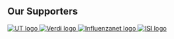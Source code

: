 <div class="row">
  <div class="col-12 d-flex justify-content-center">
    <h2>Our Supporters</h2>
  </div>
</div>
<div class="row mb-2">
  <a class="col-md-3 d-flex justify-content-center" href="https://ut.ee/ee" target="_blank">
    <img class="img-fluid" src="assets/images/tartu_logo_ee.png" alt="UT logo" title="UT" />
  </a>
  <a class="col-md-3  d-flex justify-content-center" href="https://verdiproject.org" target="_blank">
    <img class="img-fluid" src="assets/images/verdi_logo.jpg" alt="Verdi logo" title="Verdi" />
  </a>
  <a class="col-md-3 d-flex justify-content-center" href="http://influenzanet.info" target="_blank">
    <img class="img-fluid" src="assets/images/influenzanet.png" alt="Influenzanet logo" title="Influenzanet" />
  </a>
  <a class="col-md-3 d-flex justify-content-center" href="https://isi.it/en/home" target="_blank">
    <img class="img-fluid" src="assets/images/isi.jpg" alt="ISI logo" title="ISI" />
  </a>
</div>
